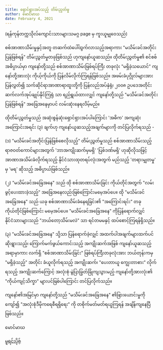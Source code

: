 ```yaml
---
title: ရှောင်ရှားအပ်သည့် တိမ်းညွှတ်မှု
author: မောင်မာဃ
date: February 4, 2021
---
```


(ရန်ကုန်တက္ကသိုလ်ကျောင်းသားများသမဂ္ဂ page မှ ကူးယူမျှဝေသည်)

စစ်အာဏာသိမ်းမှုနှင့်အတူ တဆက်ထဲပေါ်ထွက်လာသည့်အရာကား "မသိမ်းခင်အတိုင်းပြန်ဖြစ်ရန်" တိမ်းညွှတ်မှုတခုဖြစ်သည် ဟုကျနော်ယူဆသည်။ ထိုတိမ်းညွှတ်မှု၏ စင်စစ်အဓိပ္ပာယ်မှာ ကျနော်တို့သည် စစ်အာဏာသိမ်းဖြစ်ရပ်ကြီး တခုလုံး "မရှိခဲ့သယောင်" ကျနော်တို့အားလုံး ကိုယ့်ကိုယ်ကို ပြန်လိမ်လိုက်ကြရန်ဖြစ်သည်။ အဖမ်းခံပုဂ္ဂိုလ်များအားပြန်လွှတ်၍ သက်ဆိုင်ရာအာဏာရာထူးတို့ကို ပြန်လည်အပ်နှံရုံ၊ ၂၀၀၈ ဥပဒေအတိုင်းဆက်လက်အုပ်ချုပ်နိုင်ကြရုံ သာ ရည်ရွယ်ထားလျှင် ကျနော်တို့သည် "မသိမ်းခင်အတိုင်းပြန်ဖြစ်ရန်" အခြေအနေမှာပင် လမ်းဆုံးနေရလိမ့်မည်။

ထိုတိမ်းညွှတ်မှုသည် အဆုံးစွန်ဆုံးရှောင်ရှားအပ်ပါကြောင်း 'အဓိက' အကျဆုံး အကြောင်းအရင်း (၃) ချက်ဟု ကျနော်ယူဆသည့်အချက်များကို တင်ပြလိုက်ရသည် -

(၁) "မသိမ်းခင်အတိုင်းပြန်ဖြစ်စေလိုသည့်" တိမ်းညွှတ်မှုသည် စစ်အာဏာသိမ်းသည့်ရာဇဝတ်ကောင်များအတွက် 'ဘာအကျိုးဆက်မှမရှိ' 'ပြစ်ဒဏ်မရှိ' ဟုဆိုလိုသဖြင့် အာဏာအသိမ်းခံလိုက်ရသည့် နိုင်ငံသားထုတရပ်လုံးအတွက် မည်သည့် 'တရားမျှတမှု' မှ 'မရ' ဆိုသည့် အဓိပ္ပာယ်ဖြစ်သည်။

(၂) "မသိမ်းခင်အခြေအနေ" သည် ထို စစ်အာဏာသိမ်းခြင်း ကိုယ်တိုင်အတွက် "လမ်းဖွင့်ပေးထားခဲ့သည့်" အခြေအနေလည်းဖြစ်ကြောင်းမမေ့အပ်ပေ။ ထို "မသိမ်းခင်အခြေအနေ" သည် ယခု စစ်အာဏာသိမ်းခံနေရခြင်း၏ "အကြောင်းရင်း" တခုကိုယ်တိုင်ဖြစ်ကြောင်း မမေ့အပ်ပေ။ "မသိမ်းခင်အခြေအနေ" ကိုပြန်ရောက်လျှင် နိုင်ငံသားများသည် "ဘယ်တော့သိမ်းမလဲ" သာ ရင်တမမနှင့် ထပ်စောင့်ကြရန်ရှိသည်။

(၃) "မသိမ်းခင်အခြေအနေ" သို့သာ ပြန်ရောက်ခဲ့လျှင် အထက်ပါအချက်များထက်ပင် ဆိုးရွားသည့်၊ ကြောက်မက်ဖွယ်ကောင်းသည့် အကျိုးဆက်အဖြစ် ကျနော်ယူဆသည့်အရာမှာကား လက်ရှိ "စစ်အာဏာသိမ်းခြင်း" ဖြစ်ရပ်ကြီးတခုလုံးအား ဘယ်တုန်းကမှ "မရှိခဲ့သည့်" အတိုင်း ခံယူလိုက်ရသည့် အကျိုးဆက်၊ "ပေးတာယူ ကျွေးတာစား" လိုက်ရသည့် အကျိုးဆက်ကြောင့် အလုံးစုံ မွဲပြာခြွတ်ခြုံကျသွားမည့် ကျနော်တို့အားလုံး၏ "ကိုယ်ကျင့်သိက္ခာ" များပင်ဖြစ်ပါကြောင်း တင်ပြလိုက်သည်။

ကျနော်၏အမြင်မှာ ကျနော်တို့သည် "မသိမ်းခင်အခြေအနေ" ၏ဖြားယောင်းမှုကိုကျော်၍ "အလုံးစုံဒီမိုကရေစီရရှိရေး" ကို တစိုက်မတ်မတ်ရယူကြရန် အချိန်ကျနေပြီဖြစ်သည်။

မောင်မာဃ

[မူရင်းပိုစ့်](https://m.facebook.com/story.php?story_fbid=449643226396225&id=104024000958151)
